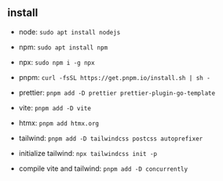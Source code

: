 ## install

- node:
`sudo apt install nodejs`

- npm:
`sudo apt install npm`

- npx:
`sudo npm i -g npx`

- pnpm:
`curl -fsSL https://get.pnpm.io/install.sh | sh -`

- prettier:
`pnpm add -D prettier prettier-plugin-go-template`

- vite:
`pnpm add -D vite`

- htmx:
`pnpm add htmx.org`

- tailwind:
`pnpm add -D tailwindcss postcss autoprefixer`

- initialize tailwind:
`npx tailwindcss init -p`

- compile vite and tailwind:
`pnpm add -D concurrently`

